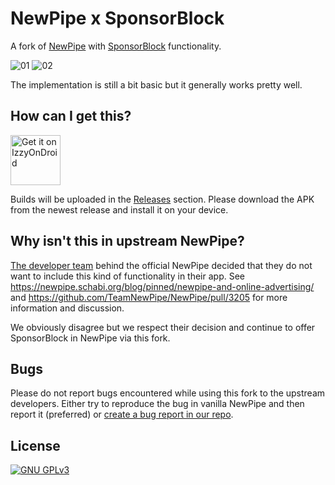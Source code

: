 # NewPipe x SponsorBlock
A fork of [NewPipe](https://github.com/TeamNewPipe/NewPipe) with [SponsorBlock](https://sponsor.ajay.app/) functionality.

![01](.github/images/preview01.gif)
![02](.github/images/preview02.gif)

The implementation is still a bit basic but it generally works pretty well.

## How can I get this?
[<img alt="Get it on IzzyOnDroid" height="80" src="https://gitlab.com/IzzyOnDroid/repo/-/raw/master/assets/IzzyOnDroid.png">](https://apt.izzysoft.de/fdroid/index/apk/org.polymorphicshade.newpipe)

Builds will be uploaded in the [Releases](https://github.com/polymorphicshade/NewPipe/releases) section. Please download the APK from the newest release and install it on your device.

## Why isn't this in upstream NewPipe?
[The developer team](https://github.com/TeamNewPipe) behind the official NewPipe decided that they do not want to include this kind of functionality in their app. See https://newpipe.schabi.org/blog/pinned/newpipe-and-online-advertising/ and https://github.com/TeamNewPipe/NewPipe/pull/3205 for more information and discussion.

We obviously disagree but we respect their decision and continue to offer SponsorBlock in NewPipe via this fork.

## Bugs
Please do not report bugs encountered while using this fork to the upstream developers. Either try to reproduce the bug in vanilla NewPipe and then report it (preferred) or [create a bug report in our repo](https://github.com/polymorphicshade/NewPipe/issues/new?assignees=&labels=bug&template=bug_report.md).

## License
[![GNU GPLv3](https://www.gnu.org/graphics/gplv3-127x51.png)](https://www.gnu.org/licenses/gpl-3.0.en.html)
